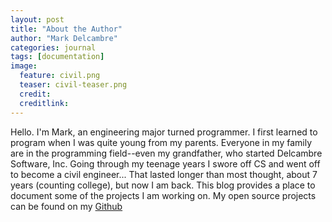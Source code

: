 ```yaml
---
layout: post
title: "About the Author"
author: "Mark Delcambre"
categories: journal
tags: [documentation]
image:
  feature: civil.png
  teaser: civil-teaser.png
  credit:
  creditlink:
---
```


Hello. I'm Mark, an engineering major turned programmer. I first learned to program when I was quite young from my parents. Everyone in my family are in the programming field--even my grandfather, who started Delcambre Software, Inc. Going through my teenage years I swore off CS and went off to become a civil engineer... That lasted longer than most thought, about 7 years (counting college), but now I am back. This blog provides a place to document some of the projects I am working on. My open source projects can be found on my <a href="http://github.com/mdelcambre" target="_blank">Github</a>

